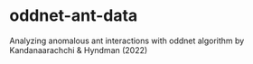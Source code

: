 # oddnet-ant-data
Analyzing anomalous ant interactions with oddnet algorithm by Kandanaarachchi &amp; Hyndman (2022)
